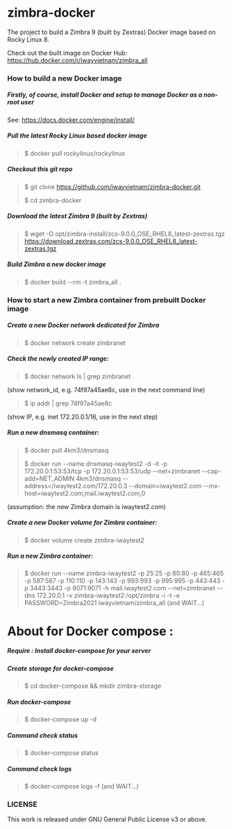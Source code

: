 # zimbra-docker
The project to build a Zimbra 9 (built by Zextras) Docker image based on Rocky Linux 8.

Check out the built image on Docker Hub: https://hub.docker.com/r/iwayvietnam/zimbra_all

### How to build a new Docker image
##### Firstly, of course, install Docker and setup to manage Docker as a non-root user
See: https://docs.docker.com/engine/install/

##### Pull the latest Rocky Linux based docker image
> $ docker pull rockylinux/rockylinux

##### Checkout this git repo
> $ git clone https://github.com/iwayvietnam/zimbra-docker.git
>
> $ cd zimbra-docker

##### Download the latest Zimbra 9 (built by Zextras)
> $ wget -O opt/zimbra-install/zcs-9.0.0_OSE_RHEL8_latest-zextras.tgz https://download.zextras.com/zcs-9.0.0_OSE_RHEL8_latest-zextras.tgz

##### Build Zimbra a new docker image
> $ docker build --rm -t zimbra_all .

### How to start a new Zimbra container from prebuilt Docker image
##### Create a new Docker network dedicated for Zimbra
> $ docker network create zimbranet

##### Check the newly created IP range:
> $ docker network ls | grep zimbranet

(show network_id, e.g. 74f97a45ae8c, use in the next command line)

> $ ip addr | grep 74f97a45ae8c

(show IP, e.g. inet 172.20.0.1/16, use in the next step)

##### Run a new dnsmasq container:
> $ docker pull 4km3/dnsmasq
>
> $ docker run --name dnsmasq-iwaytest2 -d -it -p 172.20.0.1:53:53/tcp -p 172.20.0.1:53:53/udp --net=zimbranet --cap-add=NET_ADMIN 4km3/dnsmasq --address=/iwaytest2.com/172.20.0.3 --domain=iwaytest2.com --mx-host=iwaytest2.com,mail.iwaytest2.com,0

(assumption: the new Zimbra domain is iwaytest2.com)

##### Create a new Docker volume for Zimbra container:
> $ docker volume create zimbra-iwaytest2

##### Run a new Zimbra container:
> $ docker run --name zimbra-iwaytest2 -p 25:25 -p 80:80 -p 465:465 -p 587:587 -p 110:110 -p 143:143 -p 993:993 -p 995:995 -p 443:443 -p 3443:3443 -p 9071:9071 -h mail.iwaytest2.com --net=zimbranet --dns 172.20.0.1 -v zimbra-iwaytest2:/opt/zimbra -i -t -e PASSWORD=Zimbra2021 iwayvietnam/zimbra_all
(and WAIT...)
# About for Docker compose :
##### Require : Install docker-compose for your server
##### Create storage for docker-compose
> $ cd docker-compose && mkdir zimbra-storage
##### Run docker-compose 
> $ docker-compose up -d
##### Command check status
> $ docker-compose status
##### Command check logs  
> $ docker-compose logs -f
(and WAIT...)

### LICENSE
This work is released under GNU General Public License v3 or above.
